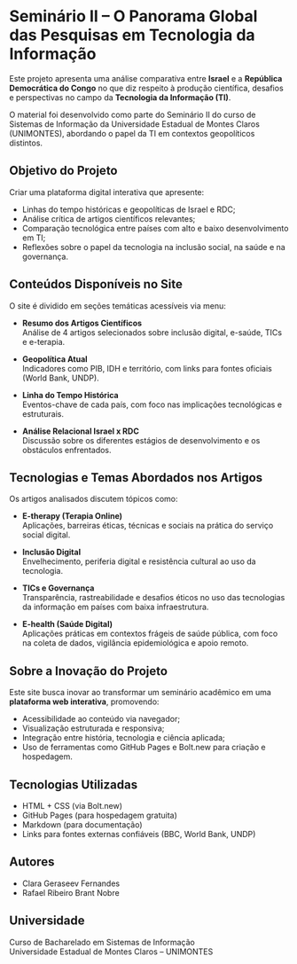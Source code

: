 #  Seminário II – O Panorama Global das Pesquisas em Tecnologia da Informação

Este projeto apresenta uma análise comparativa entre **Israel** e a **República Democrática do Congo** no que diz respeito à produção científica, desafios e perspectivas no campo da **Tecnologia da Informação (TI)**.

O material foi desenvolvido como parte do Seminário II do curso de Sistemas de Informação da Universidade Estadual de Montes Claros (UNIMONTES), abordando o papel da TI em contextos geopolíticos distintos.

##  Objetivo do Projeto

Criar uma plataforma digital interativa que apresente:

- Linhas do tempo históricas e geopolíticas de Israel e RDC;
- Análise crítica de artigos científicos relevantes;
- Comparação tecnológica entre países com alto e baixo desenvolvimento em TI;
- Reflexões sobre o papel da tecnologia na inclusão social, na saúde e na governança.

##  Conteúdos Disponíveis no Site

O site é dividido em seções temáticas acessíveis via menu:

- **Resumo dos Artigos Científicos**  
  Análise de 4 artigos selecionados sobre inclusão digital, e-saúde, TICs e e-terapia.

- **Geopolítica Atual**  
  Indicadores como PIB, IDH e território, com links para fontes oficiais (World Bank, UNDP).

- **Linha do Tempo Histórica**  
  Eventos-chave de cada país, com foco nas implicações tecnológicas e estruturais.

- **Análise Relacional Israel x RDC**  
  Discussão sobre os diferentes estágios de desenvolvimento e os obstáculos enfrentados.

## Tecnologias e Temas Abordados nos Artigos

Os artigos analisados discutem tópicos como:

- **E-therapy (Terapia Online)**  
  Aplicações, barreiras éticas, técnicas e sociais na prática do serviço social digital.

- **Inclusão Digital**  
  Envelhecimento, periferia digital e resistência cultural ao uso da tecnologia.

- **TICs e Governança**  
  Transparência, rastreabilidade e desafios éticos no uso das tecnologias da informação em países com baixa infraestrutura.

- **E-health (Saúde Digital)**  
  Aplicações práticas em contextos frágeis de saúde pública, com foco na coleta de dados, vigilância epidemiológica e apoio remoto.

##  Sobre a Inovação do Projeto

Este site busca inovar ao transformar um seminário acadêmico em uma **plataforma web interativa**, promovendo:

- Acessibilidade ao conteúdo via navegador;
- Visualização estruturada e responsiva;
- Integração entre história, tecnologia e ciência aplicada;
- Uso de ferramentas como GitHub Pages e Bolt.new para criação e hospedagem.

##  Tecnologias Utilizadas

- HTML + CSS (via Bolt.new)
- GitHub Pages (para hospedagem gratuita)
- Markdown (para documentação)
- Links para fontes externas confiáveis (BBC, World Bank, UNDP)

##  Autores

- Clara Geraseev Fernandes  
- Rafael Ribeiro Brant Nobre

##  Universidade

Curso de Bacharelado em Sistemas de Informação  
Universidade Estadual de Montes Claros – UNIMONTES  
